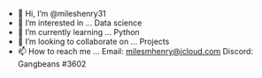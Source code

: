 - 👋 Hi, I’m @mileshenry31
- 👀 I’m interested in ... Data science
- 🌱 I’m currently learning ... Python
- 💞️ I’m looking to collaborate on ... Projects
- 📫 How to reach me ... Email: milesmhenry@icloud.com       Discord: Gangbeans #3602


